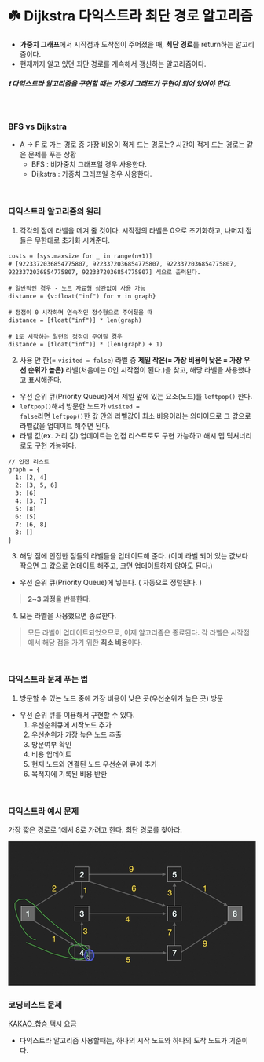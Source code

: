 # ☘️ Dijkstra 다익스트라 최단 경로 알고리즘

- **가중치 그래프**에서 시작점과 도착점이 주어졌을 때, **최단 경로**를 return하는 알고리즘이다.
- 현재까지 알고 있던 최단 경로를 계속해서 갱신하는 알고리즘이다.

##### ❗️ 다익스트라 알고리즘을 구현할 때는 **가중치** 그래프가 구현이 되어 있어야 한다.

</br>

### BFS vs Dijkstra

- A -> F 로 가는 경로 중 가장 비용이 적게 드는 경로는? 시간이 적게 드는 경로는 같은 문제를 푸는 상황
  - BFS : 비가중치 그래프일 경우 사용한다.
  - Dijkstra : 가중치 그래프일 경우 사용한다.

</br>

### 다익스트라 알고리즘의 원리

1. 각각의 점에 라벨을 메겨 줄 것이다. 시작점의 라벨은 0으로 초기화하고, 나머지 점들은 무한대로 초기화 시켜준다.

```
costs = [sys.maxsize for _ in range(n+1)]
# [9223372036854775807, 9223372036854775807, 9223372036854775807, 9223372036854775807, 9223372036854775807] 식으로 출력된다.

# 일반적인 경우 - 노드 자료형 상관없이 사용 가능
distance = {v:float("inf") for v in graph}

# 정점이 0 시작하며 연속적인 정수형으로 주어졌을 때
distance = [float("inf")] * len(graph)

# 1로 시작하는 일련의 정점이 주어질 경우
distance = [float("inf")] * (len(graph) + 1)
```

2. 사용 안 한(= <code>visited = false</code>) 라벨 중 **제일 작은(= 가장 비용이 낮은 = 가장 우선 순위가 높은)** 라벨(처음에는 0인 시작점이 된다.)을 찾고, 해당 라벨을 사용했다고 표시해준다.

- 우선 순위 큐(Priority Queue)에서 제일 앞에 있는 요소(노드)를 <code>leftpop()</code> 한다.
- <code>leftpop()</code>해서 방문한 노드가 <code>visited = false</code>라면 <code>leftpop()</code>한 값 안의 라벨값이 최소 비용이라는 의미이므로 그 값으로 라벨값을 업데이트 해주면 된다.
- 라벨 값(ex. 거리 값) 업데이트는 인접 리스트로도 구현 가능하고 해시 맵 딕셔너리로도 구현 가능하다.

```
// 인접 리스트
graph = {
  1: [2, 4]
  2: [3, 5, 6]
  3: [6]
  4: [3, 7]
  5: [8]
  6: [5]
  7: [6, 8]
  8: []
}
```

3. 해당 점에 인접한 점들의 라벨들을 업데이트해 준다. (이미 라벨 되어 있는 값보다 작으면 그 값으로 업데이트 해주고, 크면 업데이트하지 않아도 된다.)

- 우선 순위 큐(Priority Queue)에 넣는다. ( 자동으로 정렬된다. )

> **2~3 과정을 반복한다.**

4. 모든 라벨을 사용했으면 종료한다.

> 모든 라벨이 업데이트되었으므로, 이제 알고리즘은 종료된다. 각 라벨은 시작점에서 해당 점을 가기 위한 **최소 비용**이다.

</br>

### 다익스트라 문제 푸는 법

1. 방문할 수 있는 노드 중에 가장 비용이 낮은 곳(우선순위가 높은 곳) 방문

- 우선 순위 큐를 이용해서 구현할 수 있다.
  1. 우선순위큐에 시작노드 추가
  2. 우선순위가 가장 높은 노드 추출
  3. 방문여부 확인
  4. 비용 업데이트
  5. 현재 노드와 연결된 노드 우선순위 큐에 추가
  6. 목적지에 기록된 비용 반환

</br>

### 다익스트라 예시 문제

가장 짧은 경로로 1에서 8로 가려고 한다. 최단 경로를 찾아라.

<img src="./image/Screenshot 2024-02-08 at 7.25.28 PM.png" />

### 코딩테스트 문제

[KAKAO\_합승 택시 요금](https://school.programmers.co.kr/learn/courses/30/lessons/72413)

- 다익스트라 알고리즘 사용할때는, 하나의 시작 노드와 하나의 도착 노드가 기준이다.
